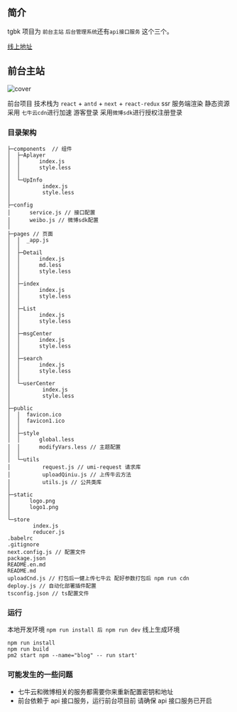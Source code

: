 ## 简介

tgbk 项目为 `前台主站` `后台管理系统`还有`api接口服务` 这个三个。

[线上地址](http://lululuting.com "线上地址")

## 前台主站

![cover](http://cdn.lululuting.com/upic/WX20210321-182555@2x.png)

前台项目 技术栈为 `react` + `antd` + `next` + `react-redux` ssr 服务端渲染
静态资源 采用 `七牛云cdn`进行加速
游客登录 采用`微博sdk`进行授权注册登录

### 目录架构

```
├─components  // 组件
│  ├─Aplayer
│  │      index.js
│  │      style.less
│  │
│  └─UpInfo
│          index.js
│          style.less
│
├─config
│      service.js // 接口配置
│      weibo.js // 微博sdk配置
│
├─pages // 页面
│  │  _app.js
│  │
│  ├─Detail
│  │      index.js
│  │      md.less
│  │      style.less
│  │
│  ├─index
│  │      index.js
│  │      style.less
│  │
│  ├─List
│  │      index.js
│  │      style.less
│  │
│  ├─msgCenter
│  │      index.js
│  │      style.less
│  │
│  ├─search
│  │      index.js
│  │      style.less
│  │
│  └─userCenter
│          index.js
│          style.less
│
├─public
│  │  favicon.ico
│  │  favicon1.ico
│  │
│  ├─style
│  │      global.less
│  │      modifyVars.less // 主题配置
│  │
│  └─utils
│          request.js // umi-request 请求库
│          uploadQiniu.js // 上传牛云方法
│          utils.js // 公共类库
│
├─static
│      logo.png
│      logo1.png
│
└─store
        index.js
        reducer.js
.babelrc
.gitignore
next.config.js // 配置文件
package.json
README.en.md
README.md
uploadCnd.js // 打包后一健上传七牛云 配好参数打包后 npm run cdn
deploy.js // 自动化部署插件配置
tsconfig.json // ts配置文件
```

### 运行

本地开发环境 `npm run install 后 npm run dev`
线上生成环境

```
npm run install
npm run build
pm2 start npm --name="blog" -- run start'
```

### 可能发生的一些问题

- 七牛云和微博相关的服务都需要你来重新配置密钥和地址
- 前台依赖于 api 接口服务，运行前台项目前 请确保 api 接口服务已开启
